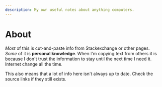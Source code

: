 ```yaml
---
description: My own useful notes about anything computers.
---
```


# About

_Most_ of this is cut-and-paste info from Stackexchange or other pages. _Some_ of it is **personal knowledge**. When I'm copying text from others it is because I don't trust the information to stay until the next time I need it. Internet change all the time. 

This also means that a lot of info here isn't always up to date. Check the source links if they still exists.

